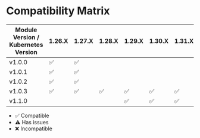 # Compatibility Matrix

| Module Version / Kubernetes Version | 1.26.X             | 1.27.X             | 1.28.X             | 1.29.X             | 1.30.X             | 1.31.X             |
| ----------------------------------- | ------------------ | ------------------ | ------------------ | ------------------ | ------------------ | ------------------ |
| v1.0.0                              | :white_check_mark: | :white_check_mark: |                    |                    |                    |                    |
| v1.0.1                              | :white_check_mark: | :white_check_mark: |                    |                    |                    |                    |
| v1.0.2                              | :white_check_mark: | :white_check_mark: |                    |                    |                    |                    |
| v1.0.3                              | :white_check_mark: | :white_check_mark: | :white_check_mark: | :white_check_mark: | :white_check_mark: | :white_check_mark: |
| v1.1.0                              |                    |                    |                    | :white_check_mark: | :white_check_mark: | :white_check_mark: |

- :white_check_mark: Compatible
- :warning: Has issues
- :x: Incompatible
